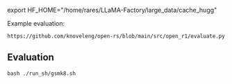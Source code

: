 export HF_HOME="/home/rares/LLaMA-Factory/large_data/cache_hugg"

Example evaluation:
```
https://github.com/knoveleng/open-rs/blob/main/src/open_r1/evaluate.py
```
## Evaluation
```
bash ./run_sh/gsmk8.sh
```


